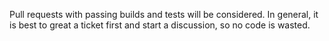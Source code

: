 Pull requests with passing builds and tests will be considered.  In general, it is best to great a ticket first and start a discussion, so no code is wasted.
